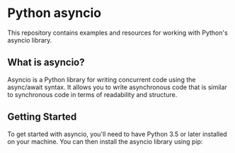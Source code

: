 # Python asyncio

This repository contains examples and resources for working with Python's asyncio library.

## What is asyncio?

Asyncio is a Python library for writing concurrent code using the async/await syntax. It allows you to write asynchronous code that is similar to synchronous code in terms of readability and structure.

## Getting Started

To get started with asyncio, you'll need to have Python 3.5 or later installed on your machine. You can then install the asyncio library using pip:
